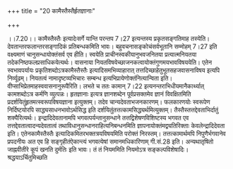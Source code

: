+++
title = "20 कामैस्तैस्तैर्हृतज्ञानाः"

+++
  
  
।।7.20।। कामैस्तैस्तैः इत्यादेःसर्गे यान्ति परन्तप 7।27 इत्यन्तस्य
प्रकृतसङ्गतिमाह तस्येति। देवतान्तरफलान्तरसङ्गादिकं प्रतिबन्धकमिति भावः।
बहुवचनासङ्कोचंसर्वभूतानि सम्मोहम् 7।27 इति वक्ष्यमाणं
चानुसन्धायोक्तंसर्व एव हीति। स्वयेति प्राचीनस्वकीयानुभवजनितया
प्रत्यात्मनियतया तदेकनिष्ठफलप्रसाधिकयेत्यर्थः। वासनाया
नियतविषयेच्छाजनकत्वायोक्तंगुणमयभावविषययेति। एतेन स्वभावपर्यायः
प्रकृतिशब्दोऽत्रकामैस्तैस्तैः इत्यादिसमभिव्याहारात्
तत्तदिच्छाहेतुभूतसहजवासनाविषय इत्यपि निर्व्यूढम्। नियतत्वं
नामादृष्टव्यभिचारः सम्बन्ध इत्यभिप्रायेणोक्तंनित्यान्विता इति।
वीप्साभिप्रेतमाहस्ववासनानुरूपैरिति। लभते च ततः कामान् 7।22
इत्यनन्तराभिधीयमानैकार्थ्यात् कामशब्दोऽत्र कर्मणि व्युत्पन्नः। हृतज्ञानाः
इत्यत्र ज्ञानशब्देन पूर्वप्रसक्तमेव ज्ञानं विवक्षितमिति
प्रदर्शयितुंहृतमत्स्वरूपविषयज्ञाना इत्युक्तम्। तदेव चान्यदेवताभजनकारणम्।
फलकारणयोः स्वरूपेण निर्दिष्टयोरपि साद्ध्यसाधनभावोऽर्थसिद्ध इति
दर्शयितुंतत्तत्कामसिद्ध्यर्थमित्युक्तम्। तैस्तैस्तत्तद्देवताभिर्दातुं
शक्यैरित्यर्थः। इन्द्रादिदेवतानामपि भगवत्पर्यन्तानुसन्धाने
तत्तद्विशेषणविशिष्टस्य भगवत एव तत्तद्देवतात्वादन्यदेवतात्वं
तथाविधानुसन्धानराहित्यनिबन्धनमिति ज्ञापनायोक्तंमद्व्यतिरिक्ताः
केवलेन्द्रादिदेवता इति। एतेनकामैस्तैस्तैः इत्यादिकमितरभक्तत्रयविषयमिति
परोक्तं निरस्तम्। तत्तत्कामार्थमपि निपुणैर्भगवानेव प्रपदनीयः अत एव हि
सङ्गृहीतंऐकान्त्यं भगवत्येषां समानमधिकारिणाम् गी.सं.28 इति। अन्यथातृषितो
जाह्नवीतीरे कूपं खनति दुर्मतिः इति भावः। तं तं नियममिति नियमोऽत्र
सङ्कल्पविशेषादिः। श्रद्धयाऽर्चितुमिच्छति  
  
